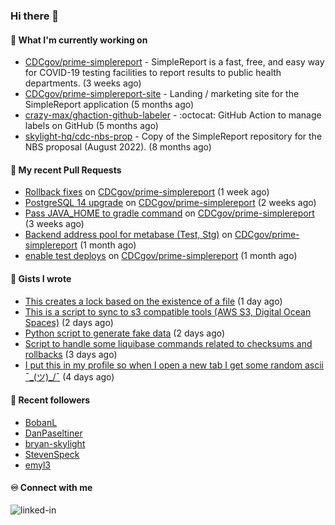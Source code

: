### Hi there 👋

#### 🚀 What I'm currently working on

- [CDCgov/prime-simplereport](https://github.com/CDCgov/prime-simplereport) - SimpleReport is a fast, free, and easy way for COVID-19 testing facilities to report results to public health departments. (3 weeks ago)
- [CDCgov/prime-simplereport-site](https://github.com/CDCgov/prime-simplereport-site) - Landing / marketing site for the SimpleReport application (5 months ago)
- [crazy-max/ghaction-github-labeler](https://github.com/crazy-max/ghaction-github-labeler) - :octocat: GitHub Action to manage labels on GitHub (5 months ago)
- [skylight-hq/cdc-nbs-prop](https://github.com/skylight-hq/cdc-nbs-prop) - Copy of the SimpleReport repository for the NBS proposal (August 2022). (8 months ago)

#### 🔨 My recent Pull Requests

- [Rollback fixes](https://github.com/CDCgov/prime-simplereport/pull/5536) on [CDCgov/prime-simplereport](https://github.com/CDCgov/prime-simplereport) (1 week ago)
- [PostgreSQL 14 upgrade](https://github.com/CDCgov/prime-simplereport/pull/5514) on [CDCgov/prime-simplereport](https://github.com/CDCgov/prime-simplereport) (2 weeks ago)
- [Pass JAVA_HOME to gradle command](https://github.com/CDCgov/prime-simplereport/pull/5454) on [CDCgov/prime-simplereport](https://github.com/CDCgov/prime-simplereport) (3 weeks ago)
- [Backend address pool for metabase (Test, Stg)](https://github.com/CDCgov/prime-simplereport/pull/5425) on [CDCgov/prime-simplereport](https://github.com/CDCgov/prime-simplereport) (1 month ago)
- [enable test deploys](https://github.com/CDCgov/prime-simplereport/pull/5410) on [CDCgov/prime-simplereport](https://github.com/CDCgov/prime-simplereport) (1 month ago)

#### 📓 Gists I wrote

- [This creates a lock based on the existence of a file](https://gist.github.com/6bb524c02a636a478f49d7387f57869b) (1 day ago)
- [This is a script to sync to s3 compatible tools (AWS S3, Digital Ocean Spaces)](https://gist.github.com/7a42ab3b5203a9eca579f0a80a9dc63b) (2 days ago)
- [Python script to generate fake data](https://gist.github.com/ea13a03b628e2d682334c0adf38400c5) (2 days ago)
- [Script to handle some liquibase commands related to checksums and rollbacks](https://gist.github.com/ac68b4781c7c500bf5c2aa9bd4aaff7c) (3 days ago)
- [I put this in my profile so when I open a new tab I get some random ascii ¯\_(ツ)_/¯](https://gist.github.com/83356d96cf13b233743234e44baa31a9) (4 days ago)

#### 👯 Recent followers

- [BobanL](https://github.com/BobanL)
- [DanPaseltiner](https://github.com/DanPaseltiner)
- [bryan-skylight](https://github.com/bryan-skylight)
- [StevenSpeck](https://github.com/StevenSpeck)
- [emyl3](https://github.com/emyl3)

#### ♾️ Connect with me
[<img align="left" alt="linked-in" src="https://img.shields.io/badge/linkedin-%230077B5.svg?&style=for-the-badge&logo=linkedin&logoColor=white" />](https://www.linkedin.com/in/alismx)
